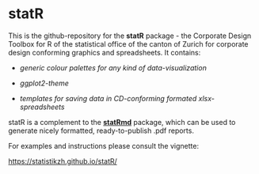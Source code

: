 # statR

This is the github-repository for the **statR** package - the Corporate Design Toolbox for R of the statistical office of the canton of Zurich for corporate design conforming graphics and spreadsheets. It contains:

- *generic colour palettes for any kind of data-visualization*

- *ggplot2-theme*

- *templates for saving data in CD-conforming formated xlsx-spreadsheets*

statR is a complement to the [**statRmd**](https://github.com/statistikZH/statRmd) package, which can be used to generate nicely formatted, ready-to-publish .pdf reports.

For examples and instructions please consult the vignette:

https://statistikzh.github.io/statR/

